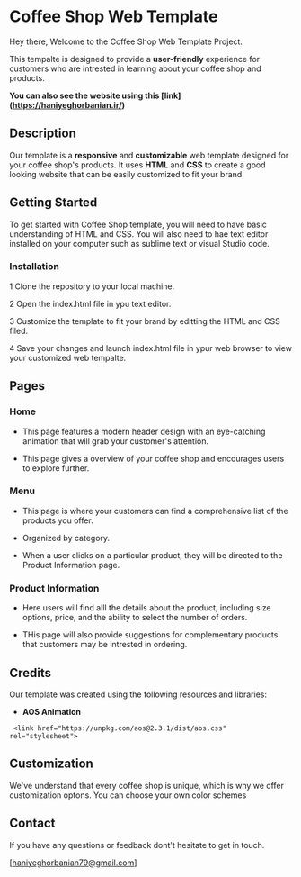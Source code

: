 # Coffee Shop Web Template
Hey there, Welcome to the Coffee Shop Web Template Project. 

This tempalte is designed to provide a __user-friendly__ experience for customers who are intrested in learning about your coffee shop and products.

**You can also see the website using this [link] (https://haniyeghorbanian.ir/)**

## Description

Our template is a **responsive** and **customizable** web template designed for your coffee shop's products. It uses **HTML** and **CSS** to create a good looking website that can be easily customized to fit your brand. 


## Getting Started 


To get started with Coffee Shop template, you will need to have basic understanding of HTML and CSS. You will also need to hae text editor installed on your computer such as sublime text or visual Studio code.

### Installation

1 Clone the repository to your local machine.

2 Open the index.html file in ypu text editor.

3 Customize the template to fit your brand by editting the HTML and CSS filed.

4 Save your changes and launch index.html file in ypur web browser to view your customized web tempalte.



## Pages


### Home

 - This page features a modern header design with an eye-catching animation that will grab your customer's attention. 

 - This page gives a overview of your coffee shop and encourages users to explore further.



### Menu

 - This page is where your customers can find a comprehensive list of the products you offer.

 - Organized by category.

 - When a user clicks on a particular product, they will be directed to the Product Information page.


### Product Information  
 
 - Here users will find alll the details about the product, including size options, price, and the ability to select the number of orders.

 - THis page will also provide suggestions for complementary products that customers may be intrested in ordering. 








## Credits

Our template was created using the following resources and libraries:

- **AOS Animation** 

` <link href="https://unpkg.com/aos@2.3.1/dist/aos.css" rel="stylesheet">`









## Customization

We've understand that every coffee shop is unique, which is why we offer customization optons.  You can choose your own color schemes 







## Contact 

If you have any questions or feedback dont't hesitate to get in touch.

[haniyeghorbanian79@gmail.com] 









